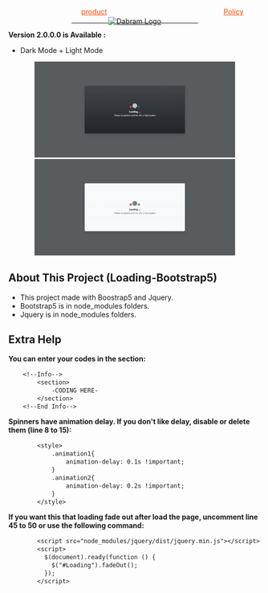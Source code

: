 <p style="text-align: center;margin-bottom: -50px">
    <a href="https://dabram.ir/" target="_blank"><img src="https://dabram.ir/file/image/Dabram.png" width="400" alt="Dabram Logo"></a>
</p>

<p style=";justify-content: space-around;display: flex;align-content: center;justify-items: center">
<a href="https://dabram.ir" style="margin-right: 10px;margin-left: 10px;color: white;text-shadow: 0 0 20px white">Home</a>
<a href="https://dabram.ir/product" style="margin-right: 10px;margin-left: 10px;color: orangered;text-shadow: 0 0 20px white">product</a>
<a href="https://dabram.ir/workSamples" style="margin-right: 10px;margin-left: 10px;color: white;text-shadow: 0 0 20px white">WorkSamples</a>
<a href="https://dabram.ir/policy" style="margin-right: 10px;margin-left: 10px;color: orangered;text-shadow: 0 0 20px white">Policy</a>
</p>
<hr style="width: 50%;margin: 10px auto">


**Version 2.0.0.0 is Available :**
* Dark Mode + Light Mode

<p style="text-align: center">
    <a href="images/DarkMode.png"><img src="images/DarkMode.png" width="400" alt="Dark Mode"></a>
    <a href="images/LightMode.png"><img src="images/LightMode.png" width="400" alt="Light Mode"></a>
</p>



## About This Project (Loading-Bootstrap5)
* This project made with Boostrap5 and Jquery.
* Bootstrap5 is in node_modules folders.
* Jquery is in node_modules folders.

## Extra Help
**You can enter your codes in the section:**
```
    <!--Info-->
        <section>
            -CODING HERE-
        </section>
    <!--End Info-->
```
**Spinners have animation delay. If you don't like delay, disable or delete them (line 8 to 15):**
```
        <style>
            .animation1{
                animation-delay: 0.1s !important;
            }
            .animation2{
                animation-delay: 0.2s !important;
            }
        </style>
```
**If you want this that loading fade out after load the page, uncomment line 45 to 50 or use the following command:**
```
        <script src="node_modules/jquery/dist/jquery.min.js"></script>
        <script>
          $(document).ready(function () {
            $("#Loading").fadeOut();
          });
        </script>
```